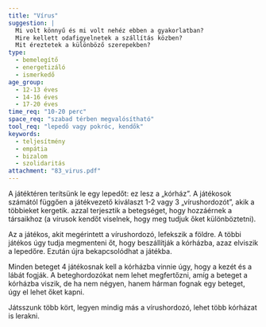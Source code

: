```yaml
---
title: "Vírus"
suggestion: | 
  Mi volt könnyű és mi volt nehéz ebben a gyakorlatban?
  Mire kellett odafigyelnetek a szállítás közben?
  Mit éreztetek a különböző szerepekben?
type:
  - bemelegítő
  - energetizáló
  - ismerkedő
age_group:
  - 12-13 éves
  - 14-16 éves
  - 17-20 éves
time_req: "10-20 perc"
space_req: "szabad térben megvalósítható"
tool_req: "lepedő vagy pokróc, kendők"
keywords: 
  - teljesítmény
  - empátia
  - bizalom
  - szolidaritás
attachment: "83_virus.pdf"
---
```


A játéktéren terítsünk le egy lepedőt: ez lesz a „kórház”. A játékosok számától függően a játékvezető kiválaszt 1-2 vagy 3 „vírushordozót”, akik a többieket kergetik. azzal terjesztik a betegséget, hogy hozzáérnek a társaikhoz (a vírusok kendőt viselnek, hogy meg tudjuk őket különböztetni).

Az a játékos, akit megérintett a vírushordozó, lefekszik a földre. A többi játékos úgy tudja megmenteni őt, hogy beszállítják a kórházba, azaz elviszik a lepedőre. Ezután újra bekapcsolódhat a játékba.

Minden beteget 4 játékosnak kell a kórházba vinnie úgy, hogy a kezét és a lábát fogják. A beteghordozókat nem lehet megfertőzni, amíg a beteget a kórházba viszik, de ha nem négyen, hanem hárman fognak egy beteget, úgy el lehet őket kapni.

Játsszunk több kört, legyen mindig más a vírushordozó, lehet több kórházat is lerakni.
  
  
